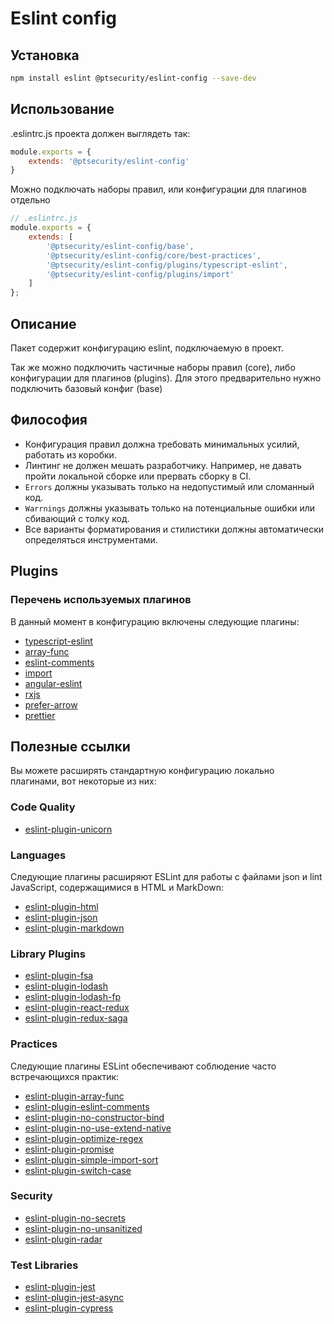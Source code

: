 # Eslint config

## Установка

```bash
npm install eslint @ptsecurity/eslint-config --save-dev
```

## Использование

.eslintrc.js проекта должен выглядеть так:
```js
module.exports = {
    extends: '@ptsecurity/eslint-config'
}
```

Можно подключать наборы правил, или конфигурации для плагинов отдельно
```js
// .eslintrc.js
module.exports = {
    extends: [
        '@ptsecurity/eslint-config/base',
        '@ptsecurity/eslint-config/core/best-practices',
        '@ptsecurity/eslint-config/plugins/typescript-eslint',
        '@ptsecurity/eslint-config/plugins/import'
    ]
};
```

## Описание
Пакет содержит конфигурацию eslint, подключаемую в проект. 

Так же можно подключить частичные наборы правил (core), либо конфигурации для плагинов (plugins). 
Для этого предварительно нужно подключить базовый конфиг (base) 

## Философия
* Конфигурация правил должна требовать минимальных усилий, работать из коробки.
* Линтинг не должен мешать разработчику. Например, не давать пройти локальной сборке или прервать сборку в CI.
* `Errors` должны указывать только на недопустимый или сломанный код.
* `Warrnings` должны указывать только на потенциальные ошибки или сбивающий с толку код.
* Все варианты форматирования и стилистики должны автоматически определяться инструментами.

## Plugins
### Перечень используемых плагинов
В данный момент в конфигурацию включены следующие плагины:
- [typescript-eslint](https://github.com/typescript-eslint/typescript-eslint)
- [array-func](https://github.com/freaktechnik/eslint-plugin-array-func)
- [eslint-comments](https://github.com/mysticatea/eslint-plugin-eslint-comments)
- [import](https://github.com/import-js/eslint-plugin-import)
- [angular-eslint](https://github.com/angular-eslint/angular-eslint)
- [rxjs](https://www.npmjs.com/package/eslint-plugin-rxjs)
- [prefer-arrow](https://github.com/TristonJ/eslint-plugin-prefer-arrow)
- [prettier](https://www.npmjs.com/package/eslint-plugin-prettier)

## Полезные ссылки
Вы можете расширять стандартную конфигурацию локально плагинами, вот некоторые из них:

### Code Quality
- [eslint-plugin-unicorn](https://github.com/sindresorhus/eslint-plugin-unicorn)

### Languages
Следующие плагины расширяют ESLint для работы с файлами json и lint JavaScript, содержащимися в HTML и MarkDown:

- [eslint-plugin-html](https://github.com/BenoitZugmeyer/eslint-plugin-html)
- [eslint-plugin-json](https://github.com/azeemba/eslint-plugin-json)
- [eslint-plugin-markdown](https://github.com/eslint/eslint-plugin-markdown)

### Library Plugins
- [eslint-plugin-fsa](https://github.com/joseph-galindo/eslint-plugin-fsa)
- [eslint-plugin-lodash](https://github.com/wix/eslint-plugin-lodash)
- [eslint-plugin-lodash-fp](https://github.com/jfmengels/eslint-plugin-lodash-fp)
- [eslint-plugin-react-redux](https://github.com/DianaSuvorova/eslint-plugin-react-redux#readme)
- [eslint-plugin-redux-saga](https://github.com/pke/eslint-plugin-redux-saga)

### Practices
Следующие плагины ESLint обеспечивают соблюдение часто встречающихся практик:

- [eslint-plugin-array-func](https://github.com/freaktechnik/eslint-plugin-array-func)
- [eslint-plugin-eslint-comments](https://github.com/mysticatea/eslint-plugin-eslint-comments)
- [eslint-plugin-no-constructor-bind](https://github.com/markalfred/eslint-plugin-no-constructor-bind)
- [eslint-plugin-no-use-extend-native](https://github.com/dustinspecker/eslint-plugin-no-use-extend-native)
- [eslint-plugin-optimize-regex](https://github.com/BrainMaestro/eslint-plugin-optimize-regex)
- [eslint-plugin-promise](https://github.com/xjamundx/eslint-plugin-promise)
- [eslint-plugin-simple-import-sort](https://github.com/lydell/eslint-plugin-simple-import-sort)
- [eslint-plugin-switch-case](https://github.com/lukeapage/eslint-plugin-switch-case)

### Security

- [eslint-plugin-no-secrets](https://github.com/nickdeis/eslint-plugin-no-secrets)
- [eslint-plugin-no-unsanitized](https://github.com/mozilla/eslint-plugin-no-unsanitized)
- [eslint-plugin-radar](https://github.com/es-joy/eslint-plugin-radar)

### Test Libraries

- [eslint-plugin-jest](https://github.com/jest-community/eslint-plugin-jest)
- [eslint-plugin-jest-async](https://www.npmjs.com/package/eslint-plugin-jest-async)
- [eslint-plugin-cypress](https://github.com/cypress-io/eslint-plugin-cypress)

